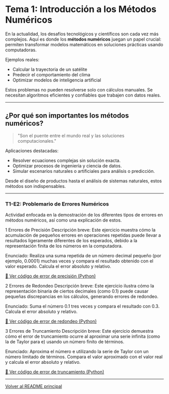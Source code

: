 # Tema 1: Introducción a los Métodos Numéricos

En la actualidad, los desafíos tecnológicos y científicos son cada vez más complejos. Aquí es donde los **métodos numéricos** juegan un papel crucial: permiten transformar modelos matemáticos en soluciones prácticas usando computadoras.

Ejemplos reales:
- Calcular la trayectoria de un satélite 
- Predecir el comportamiento del clima 
- Optimizar modelos de inteligencia artificial 

Estos problemas no pueden resolverse solo con cálculos manuales. Se necesitan algoritmos eficientes y confiables que trabajen con datos reales.

---

## ¿Por qué son importantes los métodos numéricos?

> "Son el puente entre el mundo real y las soluciones computacionales."

Aplicaciones destacadas:
- Resolver ecuaciones complejas sin solución exacta.
- Optimizar procesos de ingeniería y ciencia de datos.
- Simular escenarios naturales o artificiales para análisis o predicción.

Desde el diseño de productos hasta el análisis de sistemas naturales, estos métodos son indispensables.


---
### T1-E2: Problemario de Errores Numéricos
Actividad enfocada en la demostración de los diferentes tipos de errores en métodos numéricos, así como una explicación de estos.

1️ Errores de Precisión
Descripción breve:
Este ejercicio muestra cómo la acumulación de pequeños errores en operaciones repetidas puede llevar a resultados ligeramente diferentes de los esperados, debido a la representación finita de los números en la computadora.

Enunciado:
Realiza una suma repetida de un número decimal pequeño (por ejemplo, 0.0001) muchas veces y compara el resultado obtenido con el valor esperado. Calcula el error absoluto y relativo.

[🔗 Ver código de error de precisión (Python)](https://github.com/sergiolb27/Metodos-Numericos-/blob/40045f9d503ccc2f1d14b517ff6b6ddf8f041ae4/codigos/tema1/Error%20de%20precision.py)

2️ Errores de Redondeo
Descripción breve:
Este ejercicio ilustra cómo la representación binaria de ciertos decimales (como 0.1) puede causar pequeñas discrepancias en los cálculos, generando errores de redondeo.


Enunciado:
Suma el número 0.1 tres veces y compara el resultado con 0.3. Calcula el error absoluto y relativo.

[🔗 Ver código de error de redondeo (Python)](https://github.com/sergiolb27/Metodos-Numericos-/blob/40045f9d503ccc2f1d14b517ff6b6ddf8f041ae4/codigos/tema1/Error%20de%20redondeo.py)

3️ Errores de Truncamiento
Descripción breve:
Este ejercicio demuestra cómo el error de truncamiento ocurre al aproximar una serie infinita (como la de Taylor para e) usando un número finito de términos.


Enunciado:
Aproxima el número e utilizando la serie de Taylor con un número limitado de términos. Compara el valor aproximado con el valor real y calcula el error absoluto y relativo.

[🔗 Ver código de error de truncamiento (Python)](https://github.com/sergiolb27/Metodos-Numericos-/blob/40045f9d503ccc2f1d14b517ff6b6ddf8f041ae4/codigos/tema1/Error%20de%20truncamiento.py)

---
[ Volver al README principal](../README.md)
